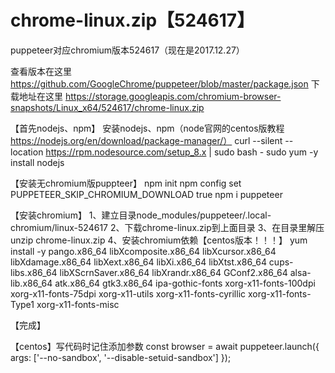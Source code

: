 # chrome-linux.zip【524617】

puppeteer对应chromium版本524617（现在是2017.12.27）

查看版本在这里 
https://github.com/GoogleChrome/puppeteer/blob/master/package.json
下载地址在这里 
https://storage.googleapis.com/chromium-browser-snapshots/Linux_x64/524617/chrome-linux.zip


【首先nodejs、npm】
安装nodejs、npm（node官网的centos版教程 https://nodejs.org/en/download/package-manager/）
curl --silent --location https://rpm.nodesource.com/setup_8.x | sudo bash -
sudo yum -y install nodejs

【安装无chromium版puppteer】
npm init
npm config set PUPPETEER_SKIP_CHROMIUM_DOWNLOAD true
npm i puppeteer

【安装chromium】
1、建立目录node_modules/puppeteer/.local-chromium/linux-524617
2、下载chrome-linux.zip到上面目录
3、在目录里解压unzip chrome-linux.zip
4、安装chromium依赖【centos版本！！！】
yum install -y pango.x86_64 libXcomposite.x86_64 libXcursor.x86_64 libXdamage.x86_64 libXext.x86_64 libXi.x86_64 libXtst.x86_64 cups-libs.x86_64 libXScrnSaver.x86_64 libXrandr.x86_64 GConf2.x86_64 alsa-lib.x86_64 atk.x86_64 gtk3.x86_64 ipa-gothic-fonts xorg-x11-fonts-100dpi xorg-x11-fonts-75dpi xorg-x11-utils xorg-x11-fonts-cyrillic xorg-x11-fonts-Type1 xorg-x11-fonts-misc

【完成】

【centos】写代码时记住添加参数 const browser = await puppeteer.launch({ args: ['--no-sandbox', '--disable-setuid-sandbox'] });

